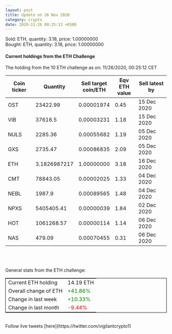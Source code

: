 ```yaml
---
layout: post
title: Update on 26 Nov 2020
category: crypto
date: 2020-11-26 00:25:13 +0100
---
```

<!-- Global site tag (gtag.js) - Google Analytics -->
<script async src="https://www.googletagmanager.com/gtag/js?id=UA-103831149-5"></script>
<script>
  window.dataLayer = window.dataLayer || [];
  function gtag(){dataLayer.push(arguments);}
  gtag('js', new Date());

  gtag('config', 'UA-103831149-5');
</script>
Sold: ETH, quantity:         3.18, price:   1.00000000<br>Bought: ETH, quantity:         3.18, price:   1.00000000<br>

#### Current holdings from the ETH Challenge

The holding from the 10 ETH challenge as on: 11/26/2020, 00:25:12 CET

|Coin ticker|Quantity|Sell target<br>coin/ETH|Eqv ETH<br>value|Sell latest by|
|-----------|--------|-----------|-----------|--------------|
OST|23422.99|  0.00001974|0.45|15 Dec 2020|
VIB|37616.5|  0.00003231|1.18|15 Dec 2020|
NULS|2285.36|  0.00055682|1.19|05 Dec 2020|
GXS|2735.47|  0.00086835|2.09|05 Dec 2020|
ETH|3.1826987217|  1.00000000|3.18|16 Dec 2020|
CMT|78843.05|  0.00002025|1.33|04 Dec 2020|
NEBL|1987.9|  0.00089565|1.48|04 Dec 2020|
NPXS|5405405.41|  0.00000039|1.84|02 Dec 2020|
HOT|1061268.57|  0.00000114|1.14|06 Dec 2020|
NAS|479.09|  0.00070455|0.31|06 Dec 2020|

<br>
<br>
<br>
General stats from the ETH challenge:

<table style="border:1px solid black;margin-left:auto;margin-right:auto;">
	<tbody>
	<tr>
		<td>Current ETH holding</td>
		<td>     14.19 ETH</td>
	</tr>
	<tr>
		<td>Overall change of ETH</td>
		<td><font color="green">+41.86%</font></td>
	</tr>
	<tr>
		<td>Change in last week</td>
		<td><font color="green">+10.33%</font></td>
	</tr>
	<tr>
		<td>Change in last month</td>
		<td><font color="red">-9.44%</font></td>
	</tr>
	</tbody>
</table>

<br>
Follow live tweets [here](https://twitter.com/vigilantcrypto1)
<br>
<br>